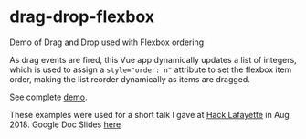 # drag-drop-flexbox
Demo of Drag and Drop used with Flexbox ordering

As drag events are fired, this Vue app dynamically updates a list of integers, which is used to assign a `style="order: n"` attribute to set the flexbox item order, making the list reorder dynamically as items are dragged.

See complete [demo](https://bseib.github.io/drag-drop-flexbox/dragdropflex-5.html).

These examples were used for a short talk I gave at [Hack Lafayette](https://www.meetup.com/hacklafayette/) in Aug 2018. 
Google Doc Slides [here](https://docs.google.com/presentation/d/10YPuXsOKiPtkELOvFPk8zWuxv-THjLF5p7E3gdVcqrs/edit?usp=sharing)
